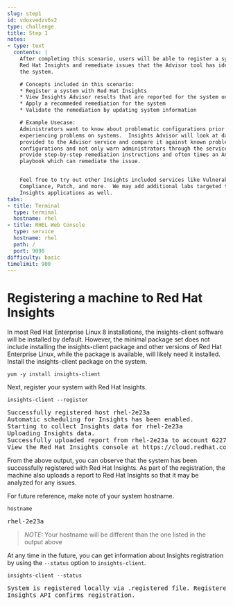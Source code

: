 ```yaml
---
slug: step1
id: vdoxvedzv6s2
type: challenge
title: Step 1
notes:
- type: text
  contents: |
    After completing this scenario, users will be able to register a system with
    Red Hat Insights and remediate issues that the Advisor tool has identified on
    the system.

    # Concepts included in this scenario:
    * Register a system with Red Hat Insights
    * View Insights Advisor results that are reported for the system on cloud.redhat.com
    * Apply a recommeded remediation for the system
    * Validate the remediation by updating system information

    # Example Usecase:
    Administrators want to know about problematic configurations prior to
    experiencing problems on systems.  Insights Advisor will look at data
    provided to the Advisor service and compare it against known problematic
    configurations and not only warn administrators through the service, but
    provide step-by-step remediation instructions and often times an Ansible
    playbook which can remediate the issue.


    Feel free to try out other Insights included services like Vulnerability,
    Compliance, Patch, and more.  We may add additional labs targeted to those
    Insights applications as well.
tabs:
- title: Terminal
  type: terminal
  hostname: rhel
- title: RHEL Web Console
  type: service
  hostname: rhel
  path: /
  port: 9090
difficulty: basic
timelimit: 900
---
```

# Registering a machine to Red Hat Insights

In most Red Hat Enterprise Linux 8 installations, the insights-client
software will be installed by default.  However, the minimal package
set does not include installing the insights-client package and other
versions of Red Hat Enterprise Linux, while the package is available,
will likely need it installed.  Install the insights-client package on
the system.

```
yum -y install insights-client
```

Next, register your system with Red Hat Insights.

```
insights-client --register
```

<pre class=file>
Successfully registered host rhel-2e23a
Automatic scheduling for Insights has been enabled.
Starting to collect Insights data for rhel-2e23a
Uploading Insights data.
Successfully uploaded report from rhel-2e23a to account 6227255.
View the Red Hat Insights console at https://cloud.redhat.com/insights/
</pre>

From the above output, you can observe that the system has been successfully
registered with Red Hat Insights.  As part of the registration,
the machine also uploads a report to Red Hat Insights so that
it may be analyzed for any issues.

For future reference, make note of your system hostname.

```
hostname
```

<pre class=file>
rhel-2e23a
</pre>

>_NOTE:_ Your hostname will be different than the one listed in the output above

At any time in the future, you can get information about Insights registration
by using the `--status` option to `insights-client`.

```
insights-client --status
```

<pre class=file>
System is registered locally via .registered file. Registered at 2019-08-14T14:12:37.638768
Insights API confirms registration.
</pre>
